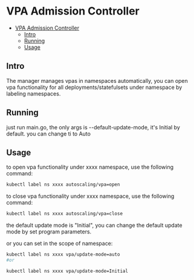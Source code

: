 # VPA Admission Controller

- [VPA Admission Controller](#vpa-admission-controller)
  - [Intro](#intro)
  - [Running](#running)
  - [Usage](#usage)

## Intro

The manager manages vpas in namespaces automatically, you can open vpa functionality for all deployments/statefulsets under namespace by labeling namespaces.


## Running

just run main.go, the only args is --default-update-mode, it's Initial by default. you can change ti to Auto





## Usage


to open vpa functionality under xxxx namespace, use the following command:

```bash
kubectl label ns xxxx autoscaling/vpa=open
```

to close vpa functionality under xxxx namespace, use the following command:

```bash
kubectl label ns xxxx autoscaling/vpa=close
```

the default update mode is "Initial", you can change the default update mode by set program parameters.

or you can set in the scope of namespace:

```bash
kubectl label ns xxxx vpa/update-mode=auto
#or

kubectl label ns xxxx vpa/update-mode=Initial
```
